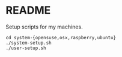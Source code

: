 # README #

Setup scripts for my machines.

	cd system-{opensuse,osx,raspberry,ubuntu}
	./system-setup.sh
	./user-setup.sh